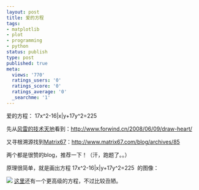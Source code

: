 ```yaml
---
layout: post
title: 爱的方程
tags:
- matplotlib
- plot
- programming
- python
status: publish
type: post
published: true
meta:
  views: '770'
  ratings_users: '0'
  ratings_score: '0'
  ratings_average: '0'
  _searchme: '1'
---
```

爱的方程： 17x^2-16|x|y+17y^2=225

先从<a href="http://www.forwind.cn" target="_blank">风雷的技术天地</a>看到：<a href="http://www.forwind.cn/2008/06/09/draw-heart/" target="_blank">http://www.forwind.cn/2008/06/09/draw-heart/</a>

又寻根溯源找到<a href="http://www.matrix67.com/blog/" target="_blank">Matrix67</a>：<a href="http://www.matrix67.com/blog/archives/85" target="_blank">http://www.matrix67.com/blog/archives/85</a>

两个都是很赞的blog，推荐一下！（汗，跑题了。。）

原理很简单，就是画出方程 17x^2-16|x|y+17y^2=225  的图像：


![](https://dl.dropboxusercontent.com/u/308058/blogimages/2010/07/love.png)
<a href="http://www.matrix67.com/blog/archives/223">这里</a>还有一个更高级的方程，不过比较丑陋。
